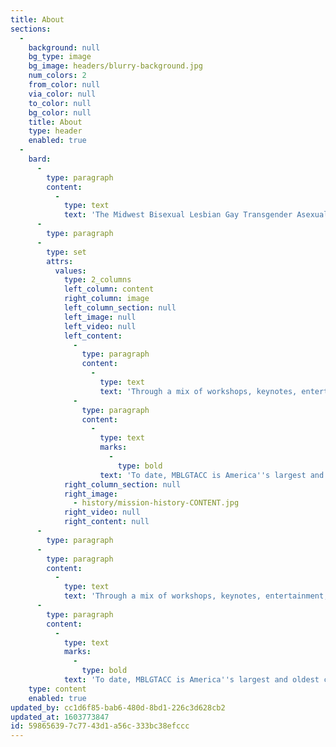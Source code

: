 ```yaml
---
title: About
sections:
  -
    background: null
    bg_type: image
    bg_image: headers/blurry-background.jpg
    num_colors: 2
    from_color: null
    via_color: null
    to_color: null
    bg_color: null
    title: About
    type: header
    enabled: true
  -
    bard:
      -
        type: paragraph
        content:
          -
            type: text
            text: 'The Midwest Bisexual Lesbian Gay Transgender Asexual College Conference (MBLGTACC) is an annual conference held to connect, educate, and empower queer and trans+ college students, faculty, and staff around the Midwest and beyond.'
      -
        type: paragraph
      -
        type: set
        attrs:
          values:
            type: 2_columns
            left_column: content
            right_column: image
            left_column_section: null
            left_image: null
            left_video: null
            left_content:
              -
                type: paragraph
                content:
                  -
                    type: text
                    text: 'Through a mix of workshops, keynotes, entertainment, and social activities, attendees come together to learn and grow through the knowledge and experiences of others. Over its 27-year history, MBLGTACC has attracted advocates and thought leaders including Angela Davis, Robyn Ochs, Janet Mock, Laverne Cox, Kate Bornstein, Faisal Alam, and LZ Granderson; and entertainers and artists including Jujubee, Margaret Cho, J Mase III, Chely Wright, and Loren Cameron.'
              -
                type: paragraph
                content:
                  -
                    type: text
                    marks:
                      -
                        type: bold
                    text: 'To date, MBLGTACC is America''s largest and oldest continuously-held conference for queer and trans+ college students. And it remains proudly student-run.'
            right_column_section: null
            right_image:
              - history/mission-history-CONTENT.jpg
            right_video: null
            right_content: null
      -
        type: paragraph
      -
        type: paragraph
        content:
          -
            type: text
            text: 'Through a mix of workshops, keynotes, entertainment, and social activities, attendees come together to learn and grow through the knowledge and experiences of others. Over its 27-year history, MBLGTACC has attracted advocates and thought leaders including Angela Davis, Robyn Ochs, Janet Mock, Laverne Cox, Kate Bornstein, Faisal Alam, and LZ Granderson; and entertainers and artists including Jujubee, Margaret Cho, J Mase III, Chely Wright, and Loren Cameron.'
      -
        type: paragraph
        content:
          -
            type: text
            marks:
              -
                type: bold
            text: 'To date, MBLGTACC is America''s largest and oldest continuously-held conference for queer and trans+ college students. And it remains proudly student-run.'
    type: content
    enabled: true
updated_by: cc1d6f85-bab6-480d-8bd1-226c3d628cb2
updated_at: 1603773847
id: 59865639-7c77-43d1-a56c-333bc38efccc
---
```

